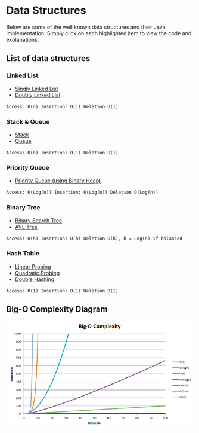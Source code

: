 # Data Structures

Below are some of the well known data structures and their Java implementation. Simply click on each highlighted item to view the code and explanations. 

## List of data structures

### Linked List
* [Singly Linked List](https://github.com/seokhoonlee/data-structures/blob/master/linked-list/SinglyLinkedList.java)
* [Doubly Linked List](https://github.com/seokhoonlee/data-structures/blob/master/linked-list/DoublyLinkedList.java)
```
Access: O(n) Insertion: O(1) Deletion O(1)
```

### Stack & Queue
* [Stack](https://github.com/seokhoonlee/data-structures/blob/master/stack-and-queue/Stack.java)
* [Queue](https://github.com/seokhoonlee/data-structures/blob/master/stack-and-queue/Queue.java)
```
Access: O(n) Insertion: O(1) Deletion O(1)
```

### Priority Queue
* [Priority Queue (using Binary Heap)](http://google.com)
```
Access: O(Log(n)) Insertion: O(Log(n)) Deletion O(Log(n))
```

### Binary Tree
* [Binary Search Tree](https://github.com/seokhoonlee/data-structures/blob/master/binary-tree/BinarySearchTree.java)
* [AVL Tree](http://google.com)
```
Access: O(h) Insertion: O(h) Deletion O(h), h = Log(n) if balanced
```

### Hash Table
* [Linear Probing](http://google.com)
* [Quadratic Probing](http://google.com)
* [Double Hashing](http://google.com)
```
Access: O(1) Insertion: O(1) Deletion O(1)
```

## Big-O Complexity Diagram
![Big-O Complexity](https://github.com/seokhoonlee/data-structures/blob/master/image/big-o-complexity.png)
